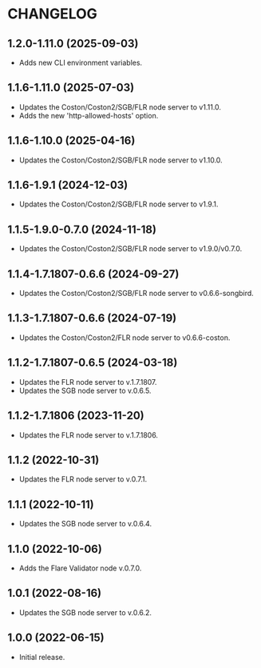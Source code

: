 # CHANGELOG

## 1.2.0-1.11.0 (2025-09-03)

- Adds new CLI environment variables.

## 1.1.6-1.11.0 (2025-07-03)

- Updates the Coston/Coston2/SGB/FLR node server to v1.11.0.
- Adds the new 'http-allowed-hosts' option.

## 1.1.6-1.10.0 (2025-04-16)

- Updates the Coston/Coston2/SGB/FLR node server to v1.10.0.

## 1.1.6-1.9.1 (2024-12-03)

- Updates the Coston/Coston2/SGB/FLR node server to v1.9.1.

## 1.1.5-1.9.0-0.7.0 (2024-11-18)

- Updates the Coston/Coston2/SGB/FLR node server to v1.9.0/v0.7.0.

## 1.1.4-1.7.1807-0.6.6 (2024-09-27)

- Updates the Coston/Coston2/SGB/FLR node server to v0.6.6-songbird.

## 1.1.3-1.7.1807-0.6.6 (2024-07-19)

- Updates the Coston/Coston2/FLR node server to v0.6.6-coston.

## 1.1.2-1.7.1807-0.6.5 (2024-03-18)

- Updates the FLR node server to v.1.7.1807.
- Updates the SGB node server to v.0.6.5.

## 1.1.2-1.7.1806 (2023-11-20)

- Updates the FLR node server to v.1.7.1806.

## 1.1.2 (2022-10-31)

- Updates the FLR node server to v.0.7.1.

## 1.1.1 (2022-10-11)

- Updates the SGB node server to v.0.6.4.

## 1.1.0 (2022-10-06)

- Adds the Flare Validator node v.0.7.0.

## 1.0.1 (2022-08-16)

- Updates the SGB node server to v.0.6.2.

## 1.0.0 (2022-06-15)

- Initial release.
